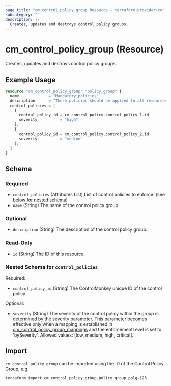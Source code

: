```yaml
---
page_title: "cm_control_policy_group Resource - terraform-provider-cm"
subcategory: ""
description: |-
  Creates, updates and destroys control policy groups.
---
```


# cm_control_policy_group (Resource)

Creates, updates and destroys control policy groups.

## Example Usage
```terraform
resource "cm_control_policy_group" "policy_group" {
  name             = "Mandatory policies"
  description      = "These policies should be applied to all resources"
  control_policies = [
    {
      control_policy_id = cm_control_policy.control_policy_1.id
      severity          = "high"
    },
    {
      control_policy_id = cm_control_policy.control_policy_2.id
      severity          = "medium"
    },
  ]
}
```

<!-- schema generated by tfplugindocs -->
## Schema

### Required

- `control_policies` (Attributes List) List of control policies to enforce. (see [below for nested schema](#nestedatt--control_policies))
- `name` (String) The name of the control policy group.

### Optional

- `description` (String) The description of the control policy group.

### Read-Only

- `id` (String) The ID of this resource.

<a id="nestedatt--control_policies"></a>
### Nested Schema for `control_policies`

Required:

- `control_policy_id` (String) The ControlMonkey unique ID of the control policy.

Optional:

- `severity` (String) The severity of the control policy within the group is determined by the severity parameter. This parameter becomes effective only when a mapping is established in [cm_control_policy_group_mappings](https://registry.terraform.io/providers/control-monkey/cm/latest/docs/resources/control_policy_group_mappings) and the enforcementLevel is set to 'bySeverity'. Allowed values: [low, medium, high, critical].

## Import

`cm_control_policy_group` can be imported using the ID of the Control Policy Group, e.g.

```shell
terraform import cm_control_policy_group.policy_group polg-123
```